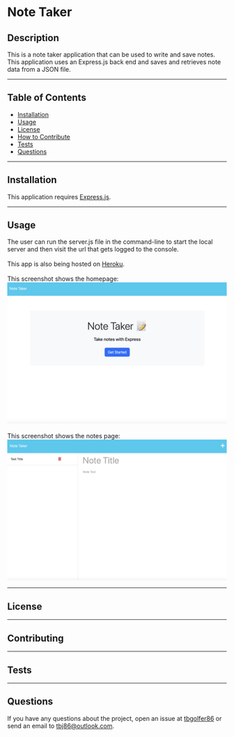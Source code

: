 # Note Taker
  
  ## Description
  This is a note taker application that can be used to write and save notes. This application uses an Express.js back end and saves and retrieves note data from a JSON file.

---

  ## Table of Contents  

  - [Installation](#installation)
  - [Usage](#usage)
  - [License](#license)
  - [How to Contribute](#contribute)
  - [Tests](#tests)
  - [Questions](#questions)

---

  ## Installation
  This application requires [Express.js](https://expressjs.com).

---

  ## Usage
  The user can run the server.js file in the command-line to start the local server and then visit the url that gets logged to the console.<br><br>
  This app is also being hosted on [Heroku](https://note-creator-uconn.herokuapp.com).<br><br>
   This screenshot shows the homepage:<br>
  ![alt text](./Assets/Screenshot%202023-02-12%20at%2010.06.05%20PM.png)<br><br>
   This screenshot shows the notes page:<br>
  ![alt text](./Assets/Screenshot%202023-02-12%20at%2010.07.31%20PM.png)

---

  ## License
  
---

  ## Contributing

---

  ## Tests 

---

  ## Questions
  If you have any questions about the project, open an issue at [tbgolfer86](https://www.github.com/tbgolfer86) or send an email to tbj86@outlook.com.

